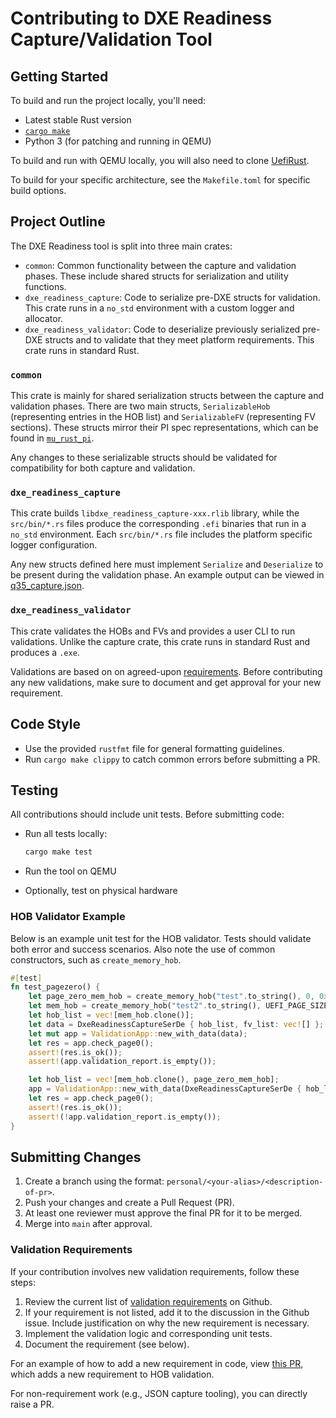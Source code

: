 # Contributing to DXE Readiness Capture/Validation Tool

## Getting Started

To build and run the project locally, you'll need:

- Latest stable Rust version
- [`cargo make`](https://crates.io/crates/cargo-make/0.3.54)
- Python 3 (for patching and running in QEMU)

To build and run with QEMU locally, you will also need to clone [UefiRust](https://dev.azure.com/microsoft/MsUEFI/_git/UefiRust).

To build for your specific architecture, see the `Makefile.toml` for specific build options.

## Project Outline

The DXE Readiness tool is split into three main crates:

- `common`: Common functionality between the capture and validation phases.
  These include shared structs for serialization and utility functions.
- `dxe_readiness_capture`: Code to serialize pre-DXE structs for validation.
  This crate runs in a `no_std` environment with a custom logger and allocator.
- `dxe_readiness_validator`: Code to deserialize previously serialized pre-DXE
  structs and to validate that they meet platform requirements. This crate runs
  in standard Rust.

### `common`

This crate is mainly for shared serialization structs between the capture and
validation phases. There are two main structs, `SerializableHob` (representing
entries in the HOB list) and `SerializableFV` (representing FV sections). These
structs mirror their PI spec representations, which can be found in
[`mu_rust_pi`](https://github.com/microsoft/mu_rust_pi).

Any changes to these serializable structs should be validated for compatibility
for both capture and validation.

### `dxe_readiness_capture`

This crate builds `libdxe_readiness_capture-xxx.rlib` library, while the
`src/bin/*.rs` files produce the corresponding `.efi` binaries that run in a
`no_std` environment. Each `src/bin/*.rs` file includes the platform specific
logger configuration.

Any new structs defined here must implement `Serialize` and `Deserialize` to be
present during the validation phase. An example output can be viewed in
[q35_capture.json](dxe_readiness_validator/src/tests/data/q35_capture.json).

### `dxe_readiness_validator`

This crate validates the HOBs and FVs and provides a user CLI to run
validations. Unlike the capture crate, this crate runs in standard Rust and
produces a `.exe`.

Validations are based on on agreed-upon
[requirements](https://github.com/OpenDevicePartnership/uefi-dxe-core/issues/222).
Before contributing any new validations, make sure to document and get approval
for your new requirement.

## Code Style

- Use the provided `rustfmt` file for general formatting guidelines.
- Run `cargo make clippy` to catch common errors before submitting a PR.

## Testing

All contributions should include unit tests.
Before submitting code:

- Run all tests locally:

  ```bash
  cargo make test
  ```

- Run the tool on QEMU
- Optionally, test on physical hardware

### HOB Validator Example

Below is an example unit test for the HOB validator. Tests should validate both
error and success scenarios. Also note the use of common constructors, such as
`create_memory_hob`.

```rust
#[test]
fn test_pagezero() {
    let page_zero_mem_hob = create_memory_hob("test".to_string(), 0, 0x10, 1);
    let mem_hob = create_memory_hob("test2".to_string(), UEFI_PAGE_SIZE as u64 + 1, 0x100, 1);
    let hob_list = vec![mem_hob.clone()];
    let data = DxeReadinessCaptureSerDe { hob_list, fv_list: vec![] };
    let mut app = ValidationApp::new_with_data(data);
    let res = app.check_page0();
    assert!(res.is_ok());
    assert!(app.validation_report.is_empty());

    let hob_list = vec![mem_hob.clone(), page_zero_mem_hob];
    app = ValidationApp::new_with_data(DxeReadinessCaptureSerDe { hob_list, fv_list: vec![] });
    let res = app.check_page0();
    assert!(res.is_ok());
    assert!(!app.validation_report.is_empty());
}
```

## Submitting Changes

1. Create a branch using the format: `personal/<your-alias>/<description-of-pr>`.
2. Push your changes and create a Pull Request (PR).
3. At least one reviewer must approve the final PR for it to be merged.
4. Merge into `main` after approval.

### Validation Requirements

If your contribution involves new validation requirements, follow these steps:

1. Review the current list of [validation
   requirements](https://github.com/OpenDevicePartnership/uefi-dxe-core/issues/222)
   on Github.
2. If your requirement is not listed, add it to the discussion in the Github
   issue. Include justification on why the new requirement is necessary.
3. Implement the validation logic and corresponding unit tests.
4. Document the requirement (see below).

For an example of how to add a new requirement in code, view [this
PR](https://dev.azure.com/microsoft/MsUEFI/_git/platform_handoff_validation_tool/pullrequest/12866229),
which adds a new requirement to HOB validation.

For non-requirement work (e.g., JSON capture tooling), you can directly raise a
PR.
